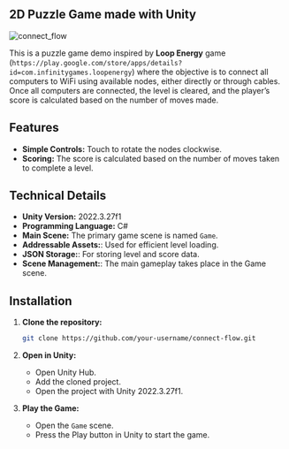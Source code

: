 
## 2D Puzzle Game made with Unity
![connect_flow](https://github.com/user-attachments/assets/6b0e6179-1da2-41ba-a12c-ef6658a663eb)

This is a puzzle game demo inspired by **Loop Energy** game (`https://play.google.com/store/apps/details?id=com.infinitygames.loopenergy`) where the objective is to connect all computers to WiFi using available nodes, either directly or through cables. Once all computers are connected, the level is cleared, and the player’s score is calculated based on the number of moves made.

## Features

- **Simple Controls:** Touch to rotate the nodes clockwise.
- **Scoring:** The score is calculated based on the number of moves taken to complete a level.

## Technical Details

- **Unity Version:** 2022.3.27f1
- **Programming Language:** C#
- **Main Scene:** The primary game scene is named `Game`.
- **Addressable Assets:**: Used for efficient level loading.
- **JSON Storage:**: For storing level and score data.
- **Scene Management:**: The main gameplay takes place in the Game scene.

## Installation

1. **Clone the repository:**
   ```bash
   git clone https://github.com/your-username/connect-flow.git
   ```

2. **Open in Unity:**
   - Open Unity Hub.
   - Add the cloned project.
   - Open the project with Unity 2022.3.27f1.

3. **Play the Game:**
   - Open the `Game` scene.
   - Press the Play button in Unity to start the game.

